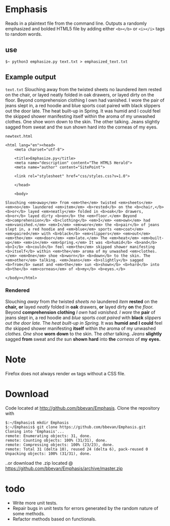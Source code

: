# Emphasis
Reads in a plaintext file from the command line. Outputs a randomly emphasized and bolded HTML5 file by adding either 
`<b></b>` or `<i></i>` tags to random words.

## use
`$~ python3 emphasize.py text.txt > emphasized_text.txt`

## Example output
`text.txt`
Slouching away from the twisted sheets no laundered item rested on the chair, or layed neatly folded in oak drawers, or layed dirty on the floor. Beyond comprehension clothing I own had vanished. I wore the pair of jeans slept in, a red hoodie and blue sports coat paired with black slippers out the door late. The heat built-up in Spring. It was humid and I could feel the skipped shower manifesting itself within the aroma of my unwashed clothes. One shoe worn down to the skin. The other talking. Jeans slightly sagged from sweat and the sun shown hard into the corneas of my eyes.

`newtext.html` 
```
<html lang="en"><head>
    <meta charset="utf-8">

    <title>Emphasize.py</title>
    <meta name="description" content="The HTML5 Herald">
    <meta name="author" content="SitePoint">

    <link rel="stylesheet" href="css/styles.css?v=1.0">

    </head>

    <body>
    
Slouching <em>away</em> from <em>the</em> twisted <em>sheets</em> <em>no</em> laundered <em>item</em> <b>rested</b> on the <b>chair,</b> <b>or</b> layed <em>neatly</em> folded in <b>oak</b> drawers, <b>or</b> layed dirty <b>on</b> the <em>floor.</em> Beyond <b>comprehension</b> <b>clothing</b> <em>I</em> <em>own</em> had <em>vanished.</em> <em>I</em> <em>wore</em> the <b>pair</b> of jeans slept in, a red hoodie and <em>blue</em> sports <em>coat</em> <em>paired</em> with <b>black</b> <em>slippers</em> <em>out</em> <em>the</em> <em>door</em> <em>late.</em> The <em>heat</em> <em>built-up</em> <em>in</em> <em>Spring.</em> It was <b>humid</b> <b>and</b> <b>I</b> <b>could</b> feel <em>the</em> skipped shower manifesting <b>itself</b> within <em>the</em> aroma of my unwashed <em>clothes.</em> <em>One</em> shoe <b>worn</b> <b>down</b> to the skin. The <em>other</em> talking. <em>Jeans</em> <b>slightly</b> sagged <b>from</b> sweat and <em>the</em> sun <b>shown</b> <b>hard</b> into <b>the</b> <em>corneas</em> of <b>my</b> <b>eyes.</b>

</body></html>
```

### Rendered
Slouching <em>away</em> from <em>the</em> twisted <em>sheets</em> <em>no</em> laundered <em>item</em> <b>rested</b> on the <b>chair,</b> <b>or</b> layed <em>neatly</em> folded in <b>oak</b> drawers, <b>or</b> layed dirty <b>on</b> the <em>floor.</em> Beyond <b>comprehension</b> <b>clothing</b> <em>I</em> <em>own</em> had <em>vanished.</em> <em>I</em> <em>wore</em> the <b>pair</b> of jeans slept in, a red hoodie and <em>blue</em> sports <em>coat</em> <em>paired</em> with <b>black</b> <em>slippers</em> <em>out</em> <em>the</em> <em>door</em> <em>late.</em> The <em>heat</em> <em>built-up</em> <em>in</em> <em>Spring.</em> It was <b>humid</b> <b>and</b> <b>I</b> <b>could</b> feel <em>the</em> skipped shower manifesting <b>itself</b> within <em>the</em> aroma of my unwashed <em>clothes.</em> <em>One</em> shoe <b>worn</b> <b>down</b> to the skin. The <em>other</em> talking. <em>Jeans</em> <b>slightly</b> sagged <b>from</b> sweat and <em>the</em> sun <b>shown</b> <b>hard</b> into <b>the</b> <em>corneas</em> of <b>my</b> <b>eyes.</b></body></html>

# Note
Firefox does not always render `em` tags without a CSS file.

# Download
Code located at http://github.com/bbevan/Emphasis. Clone the repository with 

```
$:~/Emphasis$ mkdir Emphasis
$:~/Emphasis$ git clone https://github.com/bbevan/Emphasis.git
Cloning into 'Emphasis'...
remote: Enumerating objects: 31, done.
remote: Counting objects: 100% (31/31), done.
remote: Compressing objects: 100% (23/23), done.
remote: Total 31 (delta 10), reused 24 (delta 6), pack-reused 0
Unpacking objects: 100% (31/31), done.

 ```
 
 ..or download the .zip located @ https://github.com/bbevan/Emphasis/archive/master.zip
 
 # todo
 * Write more unit tests.
 * Repair bugs in unit tests for errors generated by the random nature of some methods.
 * Refactor methods based on functionals.
